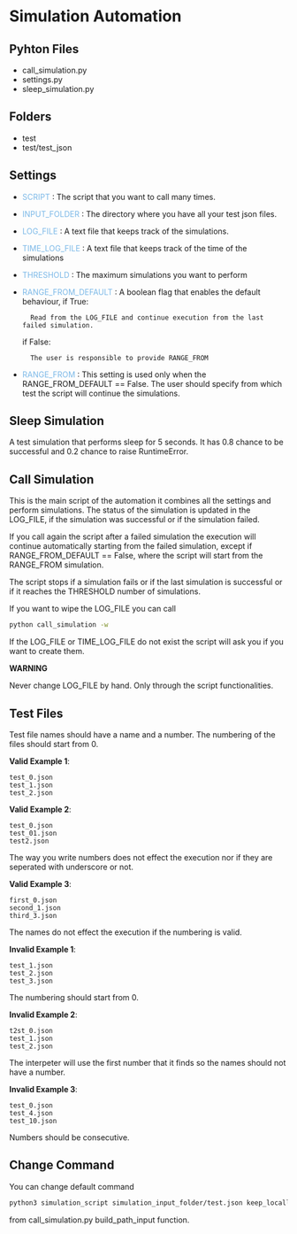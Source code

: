 # Simulation Automation

## Pyhton Files

- call_simulation.py
- settings.py
- sleep_simulation.py

## Folders

- test
- test/test_json

## Settings

- <span style="color:#7CB9E8">SCRIPT</span> : The script that you want to call many times.
- <span style="color:#7CB9E8">INPUT_FOLDER</span> : The directory where you have all your test json files.
- <span style="color:#7CB9E8">LOG_FILE</span> : A text file that keeps track of the simulations.
- <span style="color:#7CB9E8">TIME_LOG_FILE</span> : A text file that keeps track of the time of the simulations
- <span style="color:#7CB9E8">THRESHOLD</span> : The maximum simulations you want to perform
- <span style="color:#7CB9E8">RANGE_FROM_DEFAULT</span> : A boolean flag that enables the default behaviour, if True: 

        Read from the LOG_FILE and continue execution from the last failed simulation. 
    
    if False:
        
        The user is responsible to provide RANGE_FROM

- <span style="color:#7CB9E8">RANGE_FROM</span> : This setting is used only when the RANGE_FROM_DEFAULT == False. The user should specify from which test the script will continue the simulations.

## Sleep Simulation

A test simulation that performs sleep for 5 seconds. It has 0.8 chance to be successful and 0.2 chance to raise RuntimeError.

## Call Simulation

This is the main script of the automation it combines all the settings and perform simulations. The status of the simulation is updated in the LOG_FILE, if the simulation was successful or if the simulation failed.

If you call again the script after a failed simulation the execution will continue automatically starting from the failed simulation, except if RANGE_FROM_DEFAULT == False, where the script will start from the RANGE_FROM simulation.

The script stops if a simulation fails or if the last simulation is successful or if it reaches the THRESHOLD number of simulations.

If you want to wipe the LOG_FILE you can call

```bash
python call_simulation -w
```

If the LOG_FILE or TIME_LOG_FILE do not exist the script will ask you if you want to create them.

**WARNING**

Never change LOG_FILE by hand. Only through the script functionalities.

## Test Files

Test file names should have a name and a number. The numbering of the files should start from 0.

**Valid Example 1**:

    test_0.json
    test_1.json 
    test_2.json

**Valid Example 2**:

    test_0.json
    test_01.json
    test2.json
The way you write numbers does not effect the execution nor if they are seperated with underscore or not.

**Valid Example 3**:

    first_0.json
    second_1.json
    third_3.json

The names do not effect the execution if the numbering is valid.

**Invalid Example 1**:

    test_1.json
    test_2.json
    test_3.json

The numbering should start from 0.

**Invalid Example 2**:

    t2st_0.json
    test_1.json
    test_2.json

The interpeter will use the first number that it finds so the names should not have a number.

**Invalid Example 3**:

    test_0.json
    test_4.json
    test_10.json

Numbers should be consecutive.

## Change Command

You can change default command

```bash
python3 simulation_script simulation_input_folder/test.json keep_locally
```

from call_simulation.py build_path_input function.